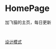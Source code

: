 # HomePage
加飞猫的主页，每日更新

<br/>

[设计模式](https://github.com/PlusFlyCat/HomePage/blob/main/docs/Design-Pattern.md)

